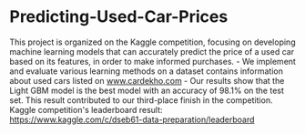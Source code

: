 # Predicting-Used-Car-Prices
This project is organized on the Kaggle competition, focusing on developing machine learning models that can accurately predict the price of a used car based on its features, in order to make informed purchases. - We implement and evaluate various learning methods on a dataset contains information about used cars listed on www.cardekho.com - Our results show that the Light GBM model is the best model with an accuracy of 98.1% on the test set. This result contributed to our third-place finish in the competition.
Kaggle competition's leaderboard result: https://www.kaggle.com/c/dseb61-data-preparation/leaderboard

